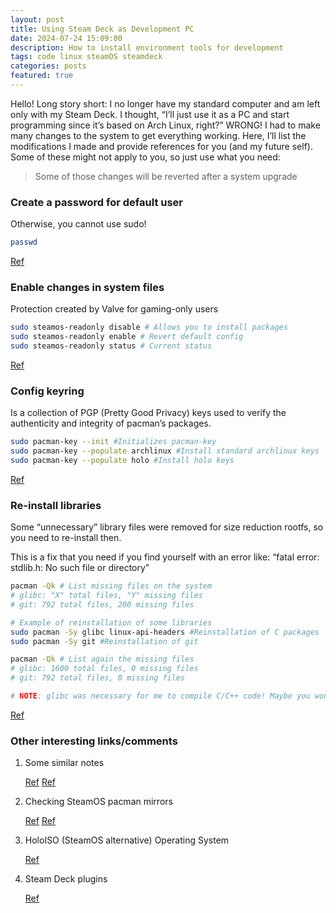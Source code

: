 ```yaml
---
layout: post
title: Using Steam Deck as Development PC
date: 2024-07-24 15:09:00
description: How to install environment tools for development
tags: code linux steamOS steamdeck
categories: posts
featured: true
---
```



Hello! Long story short: I no longer have my standard computer and am left only with my Steam Deck. I thought, “I’ll just use it as a PC and start programming since it’s based on Arch Linux, right?” WRONG! I had to make many changes to the system to get everything working. Here, I’ll list the modifications I made and provide references for you (and my future self). Some of these might not apply to you, so just use what you need:

> Some of those changes will be reverted after a system upgrade


### Create a password for default user

Otherwise, you cannot use sudo!

```bash
passwd
```

[Ref](https://www.ibm.com/docs/en/zos/2.4.0?topic=commands-using-passwd-command&source=post_page-06f6df15c0e5)


### Enable changes in system files

Protection created by Valve for gaming-only users

```bash
sudo steamos-readonly disable # Allows you to install packages
sudo steamos-readonly enable # Revert default config
sudo steamos-readonly status # Current status
```

[Ref](https://www.reddit.com/r/SteamDeck/comments/t6w9at/how_to_get_rid_of_read_only_filesystem_folders/?utm_content=title&utm_medium=post_embed&utm_name=586be786354945a0a7f5dbfe42b91a3b&utm_source=embedly&utm_term=t6w9at)


### Config keyring

Is a collection of PGP (Pretty Good Privacy) keys used to verify the authenticity and integrity of pacman’s packages.

```bash
sudo pacman-key --init #Initializes pacman-key
sudo pacman-key --populate archlinux #Install standard archlinux keys
sudo pacman-key --populate holo #Install holo keys
```

[Ref](https://wiki.archlinux.org/title/Pacman/Package_signing?source=post_page-----06f6df15c0e5--------------------------------)


### Re-install libraries

Some “unnecessary” library files were removed for size reduction rootfs, so you need to re-install then.

This is a fix that you need if you find yourself with an error like: “fatal error: stdlib.h: No such file or directory”

```bash
pacman -Qk # List missing files on the system
# glibc: "X" total files, "Y" missing files
# git: 792 total files, 200 missing files

# Example of reinstallation of some libraries
sudo pacman -Sy glibc linux-api-headers #Reinstallation of C packages
sudo pacman -Sy git #Reinstallation of git

pacman -Qk # List again the missing files
# glibc: 1600 total files, 0 missing files
# git: 792 total files, 0 missing files

# NOTE: glibc was necessary for me to compile C/C++ code! Maybe you won't need it
```

[Ref](https://www.reddit.com/r/SteamDeck/comments/t92ozw/for_compiling_c_code/?utm_content=title&utm_medium=post_embed&utm_name=33509299737d48cdaab913274cb5fc07&utm_source=embedly&utm_term=t92ozw)

### Other interesting links/comments

1. Some similar notes

    [Ref](https://jimmyhub.net/article/548?source=post_page-----06f6df15c0e5--------------------------------)
    [Ref](https://steamdecki.org/SteamOS/Read-only_Filesystem?source=post_page-----06f6df15c0e5--------------------------------)

2. Checking SteamOS pacman mirrors

    [Ref](https://steamdeck-packages.steamos.cloud/archlinux-mirror/holo-main/os/x86_64/?source=post_page-----06f6df15c0e5--------------------------------)
    [Ref](https://www.reddit.com/r/SteamDeck/comments/wre33e/desktop_mode_users_which_pacman_mirror_steamdeck/?utm_content=title&utm_medium=post_embed&utm_name=94be7c6279af496a936685b289413583&utm_source=embedly&utm_term=wre33e)

3. HoloISO (SteamOS alternative) Operating System

    [Ref](https://holoiso.ru.eu.org/?source=post_page-----06f6df15c0e5--------------------------------)

4. Steam Deck plugins

    [Ref](https://steamdecklife.com/category/steam-deck-plugins/?source=post_page-----06f6df15c0e5--------------------------------)
